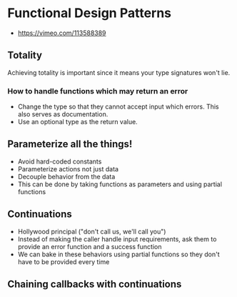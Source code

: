 # Functional Design Patterns
* https://vimeo.com/113588389

## Totality
Achieving totality is important since it means your type signatures won't lie.

### How to handle functions which may return an error
* Change the type so that they cannot accept input which errors. This also serves as documentation.
* Use an optional type as the return value.

## Parameterize all the things!
* Avoid hard-coded constants
* Parameterize actions not just data
* Decouple behavior from the data 
* This can be done by taking functions as parameters and using partial functions 

## Continuations
* Hollywood principal ("don't call us, we'll call you")
* Instead of making the caller handle input requirements, ask them to provide an error function and a success function
* We can bake in these behaviors using partial functions so they don't have to be provided every time

## Chaining callbacks with continuations
